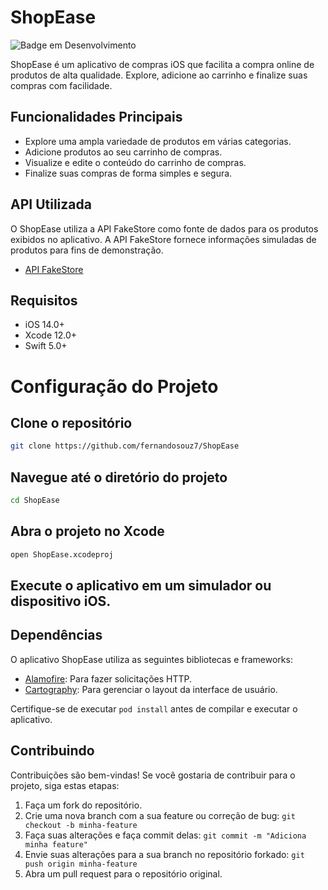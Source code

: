 # ShopEase

![Badge em Desenvolvimento](http://img.shields.io/static/v1?label=STATUS&message=EM%20DESENVOLVIMENTO&color=GREEN&style=for-the-badge)

ShopEase é um aplicativo de compras iOS que facilita a compra online de produtos de alta qualidade. Explore, adicione ao carrinho e finalize suas compras com facilidade.

## Funcionalidades Principais

- Explore uma ampla variedade de produtos em várias categorias.
- Adicione produtos ao seu carrinho de compras.
- Visualize e edite o conteúdo do carrinho de compras.
- Finalize suas compras de forma simples e segura.

## API Utilizada

O ShopEase utiliza a API FakeStore como fonte de dados para os produtos exibidos no aplicativo. A API FakeStore fornece informações simuladas de produtos para fins de demonstração.

- [API FakeStore](https://fakestoreapi.com/)

## Requisitos

- iOS 14.0+
- Xcode 12.0+
- Swift 5.0+

# Configuração do Projeto


## Clone o repositório
```bash
git clone https://github.com/fernandosouz7/ShopEase
```

## Navegue até o diretório do projeto
```bash
cd ShopEase
```

## Abra o projeto no Xcode
```bash
open ShopEase.xcodeproj
```

## Execute o aplicativo em um simulador ou dispositivo iOS.

## Dependências

O aplicativo ShopEase utiliza as seguintes bibliotecas e frameworks:

- [Alamofire](https://github.com/Alamofire/Alamofire): Para fazer solicitações HTTP.
- [Cartography](https://github.com/robb/Cartography): Para gerenciar o layout da interface de usuário.

Certifique-se de executar `pod install` antes de compilar e executar o aplicativo.

## Contribuindo

Contribuições são bem-vindas! Se você gostaria de contribuir para o projeto, siga estas etapas:

1. Faça um fork do repositório.
2. Crie uma nova branch com a sua feature ou correção de bug: `git checkout -b minha-feature`
3. Faça suas alterações e faça commit delas: `git commit -m "Adiciona minha feature"`
4. Envie suas alterações para a sua branch no repositório forkado: `git push origin minha-feature`
5. Abra um pull request para o repositório original.

